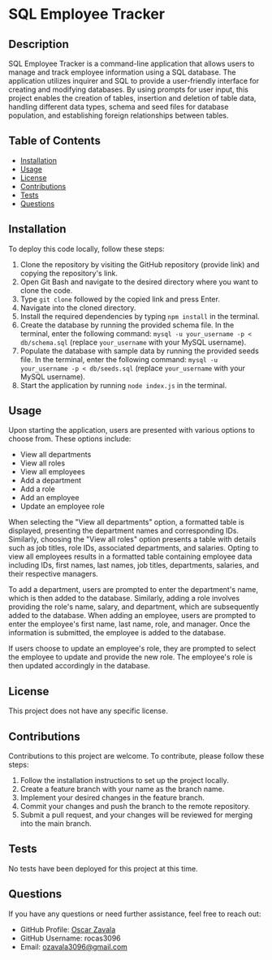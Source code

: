 # SQL Employee Tracker

## Description

SQL Employee Tracker is a command-line application that allows users to manage and track employee information using a SQL database. The application utilizes inquirer and SQL to provide a user-friendly interface for creating and modifying databases. By using prompts for user input, this project enables the creation of tables, insertion and deletion of table data, handling different data types, schema and seed files for database population, and establishing foreign relationships between tables.

## Table of Contents

- [Installation](#installation)
- [Usage](#usage)
- [License](#license)
- [Contributions](#contributions)
- [Tests](#tests)
- [Questions](#questions)

## Installation

To deploy this code locally, follow these steps:
1. Clone the repository by visiting the GitHub repository (provide link) and copying the repository's link.
2. Open Git Bash and navigate to the desired directory where you want to clone the code.
3. Type `git clone` followed by the copied link and press Enter.
4. Navigate into the cloned directory.
5. Install the required dependencies by typing `npm install` in the terminal.
6. Create the database by running the provided schema file. In the terminal, enter the following command: `mysql -u your_username -p < db/schema.sql` (replace `your_username` with your MySQL username).
7. Populate the database with sample data by running the provided seeds file. In the terminal, enter the following command: `mysql -u your_username -p < db/seeds.sql` (replace `your_username` with your MySQL username).
8. Start the application by running `node index.js` in the terminal.

## Usage

Upon starting the application, users are presented with various options to choose from. These options include:

- View all departments
- View all roles
- View all employees
- Add a department
- Add a role
- Add an employee
- Update an employee role

When selecting the "View all departments" option, a formatted table is displayed, presenting the department names and corresponding IDs. Similarly, choosing the "View all roles" option presents a table with details such as job titles, role IDs, associated departments, and salaries. Opting to view all employees results in a formatted table containing employee data including IDs, first names, last names, job titles, departments, salaries, and their respective managers.

To add a department, users are prompted to enter the department's name, which is then added to the database. Similarly, adding a role involves providing the role's name, salary, and department, which are subsequently added to the database. When adding an employee, users are prompted to enter the employee's first name, last name, role, and manager. Once the information is submitted, the employee is added to the database.

If users choose to update an employee's role, they are prompted to select the employee to update and provide the new role. The employee's role is then updated accordingly in the database.

## License

This project does not have any specific license.

## Contributions

Contributions to this project are welcome. To contribute, please follow these steps:

1. Follow the installation instructions to set up the project locally.
2. Create a feature branch with your name as the branch name.
3. Implement your desired changes in the feature branch.
4. Commit your changes and push the branch to the remote repository.
5. Submit a pull request, and your changes will be reviewed for merging into the main branch.

## Tests

No tests have been deployed for this project at this time.

## Questions

If you have any questions or need further assistance, feel free to reach out:

- GitHub Profile: [Oscar Zavala](https://github.com/rocas3096)
- GitHub Username: rocas3096
- Email: ozavala3096@gmail.com
